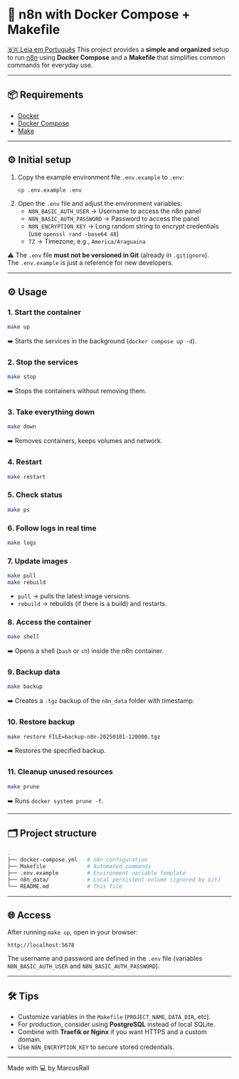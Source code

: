 # 🚀 n8n with Docker Compose + Makefile

[🇧🇷 Leia em Português](./README.md)
This project provides a **simple and organized** setup to run [n8n](https://n8n.io) using **Docker Compose** and a **Makefile** that simplifies common commands for everyday use.

---

## 📦 Requirements

- [Docker](https://docs.docker.com/get-docker/)
- [Docker Compose](https://docs.docker.com/compose/install/)
- [Make](https://www.gnu.org/software/make/)

---

## ⚙️ Initial setup

1. Copy the example environment file `.env.example` to `.env`:
   ```bash
   cp .env.example .env
   ```
2. Open the `.env` file and adjust the environment variables:
   - `N8N_BASIC_AUTH_USER` → Username to access the n8n panel
   - `N8N_BASIC_AUTH_PASSWORD` → Password to access the panel
   - `N8N_ENCRYPTION_KEY` → Long random string to encrypt credentials (use `openssl rand -base64 48`)
   - `TZ` → Timezone, e.g., `America/Araguaina`

⚠️ The `.env` file **must not be versioned in Git** (already in `.gitignore`).  
The `.env.example` is just a reference for new developers.

---

## ⚙️ Usage

### 1. Start the container

```bash
make up
```

➡️ Starts the services in the background (`docker compose up -d`).

### 2. Stop the services

```bash
make stop
```

➡️ Stops the containers without removing them.

### 3. Take everything down

```bash
make down
```

➡️ Removes containers, keeps volumes and network.

### 4. Restart

```bash
make restart
```

### 5. Check status

```bash
make ps
```

### 6. Follow logs in real time

```bash
make logs
```

### 7. Update images

```bash
make pull
make rebuild
```

- `pull` → pulls the latest image versions.
- `rebuild` → rebuilds (if there is a build) and restarts.

### 8. Access the container

```bash
make shell
```

➡️ Opens a shell (`bash` or `sh`) inside the n8n container.

### 9. Backup data

```bash
make backup
```

➡️ Creates a `.tgz` backup of the `n8n_data` folder with timestamp.

### 10. Restore backup

```bash
make restore FILE=backup-n8n-20250101-120000.tgz
```

➡️ Restores the specified backup.

### 11. Cleanup unused resources

```bash
make prune
```

➡️ Runs `docker system prune -f`.

---

## 🗂 Project structure

```bash
.
├── docker-compose.yml   # n8n configuration
├── Makefile             # Automated commands
├── .env.example         # Environment variable template
├── n8n_data/            # Local persistent volume (ignored by Git)
└── README.md            # This file
```

---

## 🌐 Access

After running `make up`, open in your browser:

```
http://localhost:5678
```

The username and password are defined in the `.env` file (variables `N8N_BASIC_AUTH_USER` and `N8N_BASIC_AUTH_PASSWORD`).

---

## 🛠 Tips

- Customize variables in the `Makefile` (`PROJECT_NAME`, `DATA_DIR`, etc).
- For production, consider using **PostgreSQL** instead of local SQLite.
- Combine with **Traefik or Nginx** if you want HTTPS and a custom domain.
- Use `N8N_ENCRYPTION_KEY` to secure stored credentials.

---

Made with 💻 by MarcusRall
